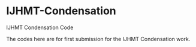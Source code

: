 # IJHMT-Condensation
IJHMT Condensation Code

The codes here are for first submission for the IJHMT Condensation work. 
